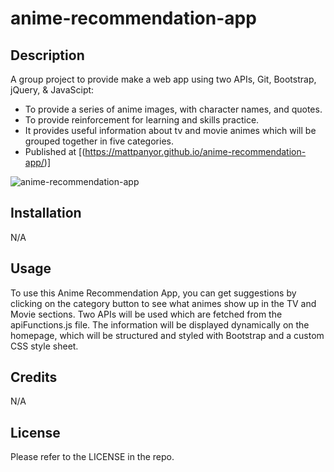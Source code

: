# anime-recommendation-app

## Description

A group project to provide make a web app using two APIs, Git, Bootstrap, jQuery, & JavaScipt:

- To provide a series of anime images, with character names, and quotes.
- To provide reinforcement for learning and skills practice.
- It provides useful information about tv and movie animes which will be grouped together in five categories.
- Published at [(https://mattpanyor.github.io/anime-recommendation-app/)]

![anime-recommendation-app](https://github.com/mattpanyor/anime-recommendation-app/blob/main/assets/images/Screenshot.jpeg "anime-recommendation-app")



## Installation

N/A

## Usage

To use this Anime Recommendation App, you can get suggestions by clicking on the category button to see what animes show up in the TV and Movie sections. Two APIs will be used which are fetched from the apiFunctions.js file. The information will be displayed dynamically on the homepage, which will be structured and styled with Bootstrap and a custom CSS style sheet. 

## Credits

N/A

## License

Please refer to the LICENSE in the repo.